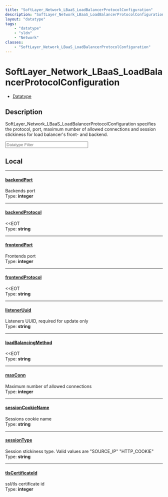 ```yaml
---
title: "SoftLayer_Network_LBaaS_LoadBalancerProtocolConfiguration"
description: "SoftLayer_Network_LBaaS_LoadBalancerProtocolConfiguration specifies the protocol, port, maximum number of allowed connec... "
layout: "datatype"
tags:
    - "datatype"
    - "sldn"
    - "Network"
classes:
    - "SoftLayer_Network_LBaaS_LoadBalancerProtocolConfiguration"
---
```


# SoftLayer_Network_LBaaS_LoadBalancerProtocolConfiguration
<div id='service-datatype'>
    <ul id='sldn-reference-tabs'>
        <li id='datatype'> <a href='/reference/datatypes/SoftLayer_Network_LBaaS_LoadBalancerProtocolConfiguration' >Datatype</a></li>
    </ul>
</div>

## Description 
SoftLayer_Network_LBaaS_LoadBalancerProtocolConfiguration specifies the protocol, port, maximum number of allowed connections and session stickiness for load balancer's front- and backend. 





<!-- Filer BEGIN -->
<div class="view-filters">
        <div class="clearfix">
            <div class="search-input-box">
                <input placeholder="Datatype Filter" onkeyup="titleSearch(inputId='prop-input', divId='properties', elementClass='prop-row')" 
                    type="text" id="prop-input" value="" size="30" maxlength="128" class="form-text">
            </div>
        </div>
</div>
<!-- Filer END -->

<div id="properties" class="content">
<div id="localProperties" class="prop-content" >

## Local
<div class="prop-row">

-----
[backendPort]: #backendport
#### [backendPort]
Backends port  
<span class="type-label">Type: </span>**integer**


</div>
<div class="prop-row">

-----
[backendProtocol]: #backendprotocol
#### [backendProtocol]
<<EOT  
<span class="type-label">Type: </span>**string**


</div>
<div class="prop-row">

-----
[frontendPort]: #frontendport
#### [frontendPort]
Frontends port  
<span class="type-label">Type: </span>**integer**


</div>
<div class="prop-row">

-----
[frontendProtocol]: #frontendprotocol
#### [frontendProtocol]
<<EOT  
<span class="type-label">Type: </span>**string**


</div>
<div class="prop-row">

-----
[listenerUuid]: #listeneruuid
#### [listenerUuid]
Listeners UUID, required for update only  
<span class="type-label">Type: </span>**string**


</div>
<div class="prop-row">

-----
[loadBalancingMethod]: #loadbalancingmethod
#### [loadBalancingMethod]
<<EOT  
<span class="type-label">Type: </span>**string**


</div>
<div class="prop-row">

-----
[maxConn]: #maxconn
#### [maxConn]
Maximum number of allowed connections  
<span class="type-label">Type: </span>**integer**


</div>
<div class="prop-row">

-----
[sessionCookieName]: #sessioncookiename
#### [sessionCookieName]
Sessions cookie name  
<span class="type-label">Type: </span>**string**


</div>
<div class="prop-row">

-----
[sessionType]: #sessiontype
#### [sessionType]
Session stickiness type. Valid values are "SOURCE_IP" "HTTP_COOKIE"  
<span class="type-label">Type: </span>**string**


</div>
<div class="prop-row">

-----
[tlsCertificateId]: #tlscertificateid
#### [tlsCertificateId]
ssl/tls certificate id  
<span class="type-label">Type: </span>**integer**


</div>
</div>
<!-- LOCAL PROPERTY END -->

</div>


